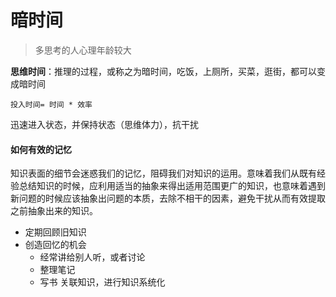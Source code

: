 暗时间
===========

> 多思考的人心理年龄较大

**思维时间**：推理的过程，或称之为暗时间，吃饭，上厕所，买菜，逛街，都可以变成暗时间

`投入时间= 时间 * 效率`

迅速进入状态，并保持状态（思维体力），抗干扰

#### 如何有效的记忆

知识表面的细节会迷惑我们的记忆，阻碍我们对知识的运用。意味着我们从既有经验总结知识的时候，应利用适当的抽象来得出适用范围更广的知识，也意味着遇到新问题的时候应该抽象出问题的本质，去除不相干的因素，避免干扰从而有效提取之前抽象出来的知识。

- 定期回顾旧知识
- 创造回忆的机会
	- 经常讲给别人听，或者讨论
	- 整理笔记
	- 写书 关联知识，进行知识系统化 